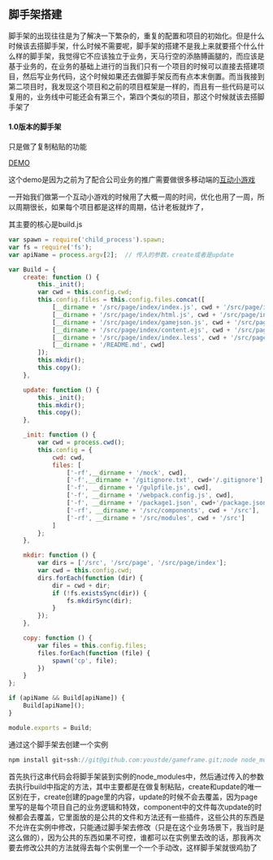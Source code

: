 ## 脚手架搭建

脚手架的出现往往是为了解决一下繁杂的，重复的配置和项目的初始化。但是什么时候该去搭脚手架，什么时候不需要呢，脚手架的搭建不是我上来就要搭个什么什么样的脚手架，我觉得它不应该独立于业务，天马行空的添胳膊画腿的，而应该是基于业务的，在业务的基础上进行的当我们只有一个项目的时候可以直接去搭建项目，然后写业务代码，这个时候如果还去做脚手架反而有点本末倒置。而当我接到第二项目时，我发现这个项目和之前的项目框架是一样的，而且有一些代码是可以复用的，业务线中可能还会有第三个，第四个类似的项目，那这个时候就该去搭脚手架了

#### 1.0版本的脚手架

只是做了复制粘贴的功能

[DEMO](https://github.com/youstde/gameframe)

这个demo是因为之前为了配合公司业务的推广需要做很多移动端的[互动小游戏](https://activity.ltyun.cc/lottery/real/294/index.html?back=%7B%22pid%22%3A%2212_17_140%22%2C%22location%22%3A%2230_8_1%22%2C%22source%22%3A13%2C%22validation%22%3A2880248088229%2C%22lotteryId%22%3A294%7D)

一开始我们做第一个互动小游戏的时候用了大概一周的时间，优化也用了一周，所以周期很长，如果每个项目都是这样的周期，估计老板就炸了，

其主要的核心是build.js

```js
var spawn = require('child_process').spawn;
var fs = require('fs');
var apiName = process.argv[2];  // 传入的参数，create或者是update

var Build = {
    create: function () {
        this._init();
        var cwd = this.config.cwd;
        this.config.files = this.config.files.concat([
            [__dirname + '/src/page/index/index.js', cwd + '/src/page/index'],
            [__dirname + '/src/page/index/html.js', cwd + '/src/page/index'],
            [__dirname + '/src/page/index/gamejson.js', cwd + '/src/page/index'],
            [__dirname + '/src/page/index/content.ejs', cwd + '/src/page/index'],
            [__dirname + '/src/page/index/index.less', cwd + '/src/page/index'],
            [__dirname + '/README.md', cwd]
        ]);
        this.mkdir();
        this.copy();
    },

    update: function () {
        this._init();
        this.mkdir();
        this.copy();
    },

    _init: function () {
        var cwd = process.cwd();
        this.config = {
            cwd: cwd,
            files: [
                ['-rf',__dirname + '/mock', cwd],
                ['-f',__dirname + '/gitignore.txt', cwd+'/.gitignore'],
                ['-f', __dirname + '/gulpfile.js', cwd],
                ['-f', __dirname + '/webpack.config.js', cwd],
                ['-f', __dirname + '/package1.json', cwd+'/package.json'],
                ['-rf', __dirname + '/src/components', cwd + '/src'],
                ['-rf', __dirname + '/src/modules', cwd + '/src']
            ]
        };
    },

    mkdir: function () {
        var dirs = ['/src', '/src/page', '/src/page/index'];
        var cwd = this.config.cwd;
        dirs.forEach(function (dir) {
            dir = cwd + dir;
            if (!fs.existsSync(dir)) {
                fs.mkdirSync(dir);
            }
        });
    },

    copy: function () {
        var files = this.config.files;
        files.forEach(function (file) {
            spawn('cp', file);
        })
    }
};

if (apiName && Build[apiName]) {
    Build[apiName]();
}

module.exports = Build;
```

通过这个脚手架去创建一个实例

```js
npm install git+ssh://git@github.com:youstde/gameframe.git;node node_modules/gameframe/build.js create
```

首先执行这串代码会将脚手架装到实例的node_modules中，然后通过传入的参数去执行build中指定的方法，其中主要都是在做复制粘贴，create和update的唯一区别在于，create创建的page里的内容，update的时候不会去覆盖，因为page里写的是每个项目自己的业务逻辑和特效，component中的文件每次update的时候都会去覆盖，它里面放的是公共的文件和方法还有一些插件，这些公共的东西是不允许在实例中修改，只能通过脚手架去修改（只是在这个业务场景下，我当时是这么做的），因为公共的东西如果不可控，谁都可以在实例里去改的话，那我再次要去修改公共的方法就得去每个实例里一个一个手动改，这样脚手架就很鸡肋了